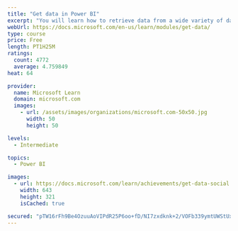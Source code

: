 ```yaml
---
title: "Get data in Power BI"
excerpt: "You will learn how to retrieve data from a wide variety of data sources, including Microsoft Excel, relational databases, and NoSQL data stores. You will also learn how to improve performance while retrieving data."
webUrl: https://docs.microsoft.com/en-us/learn/modules/get-data/
type: course
price: Free
length: PT1H25M
ratings:
  count: 4772
  average: 4.759849
heat: 64

provider:
  name: Microsoft Learn
  domain: microsoft.com
  images:
    - url: /assets/images/organizations/microsoft.com-50x50.jpg
      width: 50
      height: 50

levels:
  - Intermediate

topics:
  - Power BI

images:
  - url: https://docs.microsoft.com/learn/achievements/get-data-social.png
    width: 643
    height: 321
    isCached: true

secured: "pTW16rFh9Be4OzuuAoVIPdR25P6oo+fD/NI7zxdknk+2/VOFb339ymtUWStUxqBBAJxFYzw3/+1AYUXUa3mUiz6t7LsB3EoBzomAga3Y1qrRs+U+QbLiDHm2ZKMBcHLjkjWzCvf5vyjhGoylwFlOQf5Fpa0DEls9hzDfqCDeWAF9VdN+9CLQQuwoPx6oFcNqc2OL9CvTm77OrLilYH3Gnm/mjiP7YC4/9cgRv3kM71sDWxk89bdAahqTv7BYpVFlmbI0Q4Rqqx+4mXe7smX69euxHXZqjEngwgYdJ8IvlIZUVE6iELVjoLRPctzgT7mcNYUBeFlxuOS4ASJMvYEEzJI8Nr/ejXmvCfZa3JQpw3Hf86uj3zz4SS0paUMdGSc2OC6eg7UxEiET95HBv6DNkrAUMeoL6GEeoNGaS+fvf60=;R2HiMUgVcES71n9Oam02TA=="
---
```



